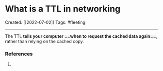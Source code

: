 

# What is a TTL in networking
Created:  [[2022-07-02]]
Tags: #fleeting 

---
The TTL **tells your computer ==when to request the cached data again==**, rather than relying on the cached copy. 













### References
1. 
